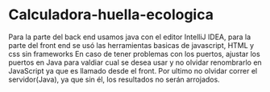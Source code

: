 # Calculadora-huella-ecologica
Para la parte del back end usamos java con el editor IntelliJ IDEA, para la parte del front end se usó las herramientas basicas de javascript, HTML y css sin frameworks
En caso de tener problemas con los puertos, ajustar los puertos en Java para valdiar cual se desea usar y no olvidar renombrarlo en JavaScript ya que es llamado desde el front.
Por ultimo no olvidar correr el servidor(Java), ya que sin él, los resultados no serán arrojados.
